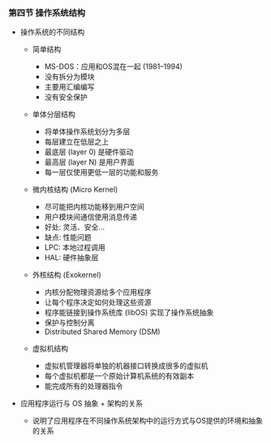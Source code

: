### 第四节 操作系统结构
- 操作系统的不同结构
  - 简单结构
      - MS-DOS：应用和OS混在一起 (1981–1994)
      - 没有拆分为模块
      - 主要用汇编编写
      - 没有安全保护
      
  - 单体分层结构
      - 将单体操作系统划分为多层
      - 每层建立在低层之上
      - 最底层 (layer 0) 是硬件驱动
      - 最高层 (layer N) 是用户界面
      - 每一层仅使用更低一层的功能和服务

  - 微内核结构 (Micro Kernel)
      - 尽可能把内核功能移到用户空间
      - 用户模块间通信使用消息传递
      - 好处: 灵活、安全...
      - 缺点: 性能问题
      - LPC: 本地过程调用
      - HAL: 硬件抽象层

  - 外核结构 (Exokernel)
      - 内核分配物理资源给多个应用程序
      - 让每个程序决定如何处理这些资源
      - 程序能链接到操作系统库 (libOS) 实现了操作系统抽象
      - 保护与控制分离
      - Distributed Shared Memory (DSM)

  - 虚拟机结构
      - 虚拟机管理器将单独的机器接口转换成很多的虚拟机
      - 每个虚拟机都是一个原始计算机系统的有效副本
      - 能完成所有的处理器指令

- 应用程序运行与 OS 抽象 + 架构的关系
  - 说明了应用程序在不同操作系统架构中的运行方式与OS提供的环境和抽象的关系

